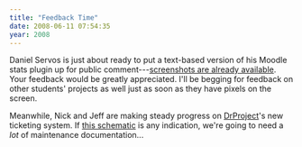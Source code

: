 ```yaml
---
title: "Feedback Time"
date: 2008-06-11 07:54:35
year: 2008
---
```

Daniel Servos is just about ready to put a text-based version of his Moodle stats plugin up for public comment---<a href="http://hackerdan.com/programing/gradereportstats/">screenshots are already available</a>. Your feedback would be greatly appreciated.  I'll be begging for feedback on other students' projects as well just as soon as they have pixels on the screen.

Meanwhile, Nick and Jeff are making steady progress on <a href="http://www.drproject.org">DrProject</a>'s new ticketing system. If <a href="http://nickjamil.livejournal.com/9168.html">this schematic</a> is any indication, we're going to need a <em>lot</em> of maintenance documentation...
